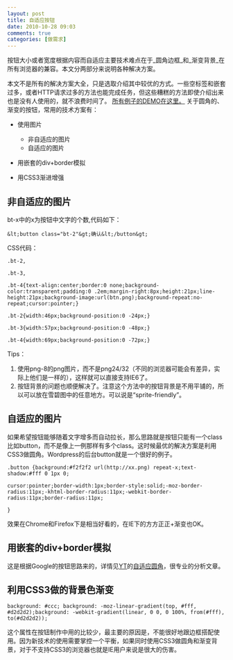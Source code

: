 ```yaml
---
layout: post
title: 自适应按钮
date: 2010-10-28 09:03
comments: true
categories: [做需求]
---
```


按钮大小或者宽度根据内容而自适应主要技术难点在于_圆角边框_和_渐变背景_在所有浏览器的兼容。本文分两部分来说明各种解决方案。

本文不是所有的解决方案大全，只是选取介绍其中较优的方式。一些空标签和嵌套过多，或者HTTP请求过多的方法也能完成任务，但这些糟糕的方法即使介绍出来也是没有人使用的，就不浪费时间了。
[所有例子的DEMO在这里。](http://yuguo.us/wp-content/blogs.dir/5/files/2010/10/demo/)
关于圆角的、渐变的按钮，常用的技术方案有：

*   使用图片

    *   非自适应的图片
    *   自适应的图片
*   用嵌套的div+border模拟
*   用CSS3渐进增强

## 非自适应的图片

bt-x中的x为按钮中文字的个数,代码如下：

    &lt;button class="bt-2"&gt;确认&lt;/button&gt;

CSS代码：

    .bt-2,

    .bt-3,

    .bt-4{text-align:center;border:0 none;background-color:transparent;padding:0 .2em;margin-right:8px;height:21px;line-height:21px;background-image:url(btn.png);background-repeat:no-repeat;cursor:pointer;}

    .bt-2{width:46px;background-position:0 -24px;}

    .bt-3{width:57px;background-position:0 -48px;}

    .bt-4{width:69px;background-position:0 -72px;}

Tips：

1.  使用png-8的png图片，而不是png24/32（不同的浏览器可能会有差异，实际上他们是一样的），这样就可以直接支持IE6了。
2.  按钮背景的问题也顺便解决了。注意这个方法中的按钮背景是不用平铺的，所以可以放在雪碧图中的任意地方。可以说是“sprite-friendly”。

## 自适应的图片

如果希望按钮能够随着文字增多而自动拉长，那么思路就是按钮只能有一个class比如button，而不是像上一例那样有多个class。这时候最优的解决方案是利用CSS3做圆角。Wordpress的后台button就是一个很好的例子。

    .button {background:#f2f2f2 url(http://xx.png) repeat-x;text-shadow:#fff 0 1px 0;

    cursor:pointer;border-width:1px;border-style:solid;-moz-border-radius:11px;-khtml-border-radius:11px;-webkit-border-radius:11px;border-radius:11px;

    }

效果在Chrome和Firefox下是相当好看的，在IE下的方方正正+渐变也OK。

## 用嵌套的div+border模拟

这是根据Google的按钮思路来的，详情见[YT](http://www.99css.com/)的[自适应圆角](http://www.99css.com/?p=146)，很专业的分析文章。

## 利用CSS3做的背景色渐变

    background: #ccc; background: -moz-linear-gradient(top, #fff, #d2d2d2);background: -webkit-gradient(linear, 0 0, 0 100%, from(#fff), to(#d2d2d2));

这个属性在按钮制作中用的比较少，最主要的原因是，不能很好地跟边框搭配使用。因为新技术的使用需要掌控一个平衡，如果同时使用CSS3做圆角和渐变背景，对于不支持CSS3的浏览器也就是IE用户来说是很大的伤害。
